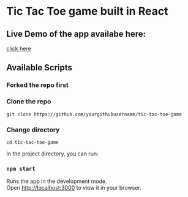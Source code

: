 # Tic Tac Toe game built in React 
## Live Demo of the app availabe here:
[click here](https://tic-tac-toe-game-pink-nu.vercel.app/)

## Available Scripts
### Forked the repo first
### Clone the repo 
```t 
git clone https://github.com/yourgithubusername/tic-tac-toe-game
```
### Change directory
```t
cd tic-tac-toe-game
```

In the project directory, you can run:

### `npm start`

Runs the app in the development mode.\
Open [http://localhost:3000](http://localhost:3000) to view it in your browser.


